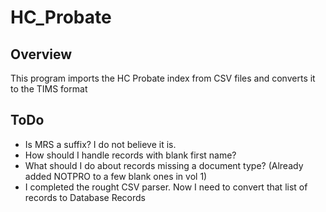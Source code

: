 HC_Probate
===========

Overview
--------

This program imports the HC Probate index from CSV files and converts it to
the TIMS format

ToDo
----
* Is MRS a suffix?  I do not believe it is.
* How should I handle records with blank first name?
* What should I do about records missing a document type? (Already added NOTPRO
 to a few blank ones in vol 1)
* I completed the rought CSV parser.  Now I need to convert that list of 
 records to Database Records